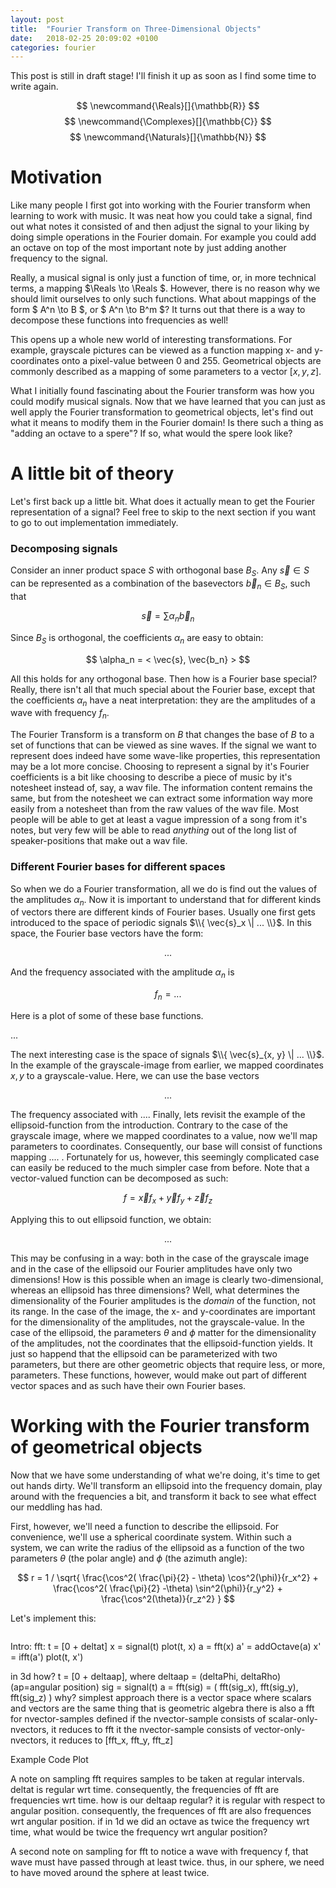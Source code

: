 ```yaml
---
layout: post
title:  "Fourier Transform on Three-Dimensional Objects"
date:   2018-02-25 20:09:02 +0100
categories: fourier
---
```


This post is still in draft stage! I'll finish it up as soon as I find some time to write again.

$$ \newcommand{\Reals}[]{\mathbb{R}} $$
$$ \newcommand{\Complexes}[]{\mathbb{C}} $$
$$ \newcommand{\Naturals}[]{\mathbb{N}} $$

# Motivation

Like many people I first got into working with the Fourier transform when learning to work with music. It was neat how you could take a signal, find out what notes it consisted of and then adjust the signal to your liking by doing simple operations in the Fourier domain. For example you could add an octave on top of the most important note by just adding another frequency to the signal.

Really, a musical signal is only just a function of time, or, in more technical terms, a mapping $\Reals \to \Reals $. However, there is no reason why we should limit ourselves to only such functions. What about mappings of the form $ A^n \to B $, or $ A^n \to B^m $? It turns out that there is a way to decompose these functions into frequencies as well!

This opens up a whole new world of interesting transformations. For example, grayscale pictures can be viewed as a function mapping x- and y-coordinates onto a pixel-value between 0 and 255. Geometrical objects are commonly described as a mapping of some parameters to a vector $[x, y, z]$. 

What I initially found fascinating about the Fourier transform was how you could modify musical signals. Now that we have learned that you can just as well apply the Fourier transformation to geometrical objects, let's find out what it means to modify them in the Fourier domain! Is there such a thing as "adding an octave to a spere"? If so, what would the spere look like?


# A little bit of theory

Let's first back up a little bit. What does it actually mean to get the Fourier representation of a signal? Feel free to skip to the next section if you want to go to out implementation immediately.

### Decomposing signals

Consider an inner product space $S$ with orthogonal base $B_S$. Any $\vec{s} \in S$ can be represented as a combination of the basevectors $\vec{b}_n \in B_S$, such that

$$\vec{s} = \sum \alpha_n \vec{b}_n $$

Since $B_S$ is orthogonal, the coefficients $\alpha_n$ are easy to obtain:

$$ \alpha_n = < \vec{s}, \vec{b_n} > $$

All this holds for any orthogonal base. Then how is a Fourier base special? Really, there isn't all that much special about the Fourier base, except that the coefficients $\alpha_n$ have a neat interpretation: they are the amplitudes of a wave with frequency $f_n$.

The Fourier Transform is a transform on $B$ that changes the base of $B$ to a set of functions that can be viewed as sine waves. If the signal we want to represent does indeed have some wave-like properties, this representation may be a lot more concise. Choosing to represent a signal by it's Fourier coefficients is a bit like choosing to describe a piece of music by it's notesheet instead of, say, a wav file. The information content remains the same, but from the notesheet we can extract some information way more easily from a notesheet than from the raw values of the wav file. Most people will be able to get at least a vague impression of a song from it's notes, but very few will be able to read *anything* out of the long list of speaker-positions that make out a wav file.


### Different Fourier bases for different spaces

So when we do a Fourier transformation, all we do is find out the values of the amplitudes $\alpha_n$. Now it is important to understand that for different kinds of vectors there are different kinds of Fourier bases. Usually one first gets introduced to the space of periodic signals $\\{ \vec{s}_x \| ... \\}$. In this space, the Fourier base vectors have the form:

$$ ... $$

And the frequency associated with the amplitude $\alpha_n$ is

$$ f_n = ... $$

Here is a plot of some of these base functions.

...

The next interesting case is the space of signals $\\{ \vec{s}_{x, y} \| ... \\}$. In the example of the grayscale-image from earlier, we mapped coordinates $x, y$ to a grayscale-value. Here, we can use the base vectors

$$ ... $$

The frequency associated with ....
Finally, lets revisit the example of the ellipsoid-function from the introduction. Contrary to the case of the grayscale image, where we mapped coordinates to a value, now we'll map parameters to coordinates. Consequently, our base will consist of functions mapping .... . Fortunately for us, however, this seemingly complicated case can easily be reduced to the much simpler case from before. Note that a vector-valued function can be decomposed as such: 

$$ f = \vec{x} f_x + \vec{y} f_y + \vec{z} f_z $$ 

Applying this to out ellipsoid function, we obtain: 

$$ ... $$

This may be confusing in a way: both in the case of the grayscale image and in the case of the ellipsoid our Fourier amplitudes have only two dimensions! How is this possible when an image is clearly two-dimensional, whereas an ellipsoid has three dimensions? Well, what determines the dimensionality of the Fourier amplitudes is the *domain* of the function, not its range. In the case of the image, the x- and y-coordinates are important for the dimensionality of the amplitudes, not the grayscale-value. In the case of the ellipsoid, the parameters $\theta$ and $\phi$ matter for the dimensionality of the amplitudes, not the coordinates that the ellipsoid-function yields. It just so happend that the ellipsoid can be parameterized with two parameters, but there are other geometric objects that require less, or more, parameters. These functions, however, would make out part of different vector spaces and as such have their own Fourier bases.  


# Working with the Fourier transform of geometrical objects

Now that we have some understanding of what we're doing, it's time to get out hands dirty. We'll transform an ellipsoid into the frequency domain, play around with the frequencies a bit, and transform it back to see what effect our meddling has had.

First, however, we'll need a function to describe the ellipsoid. For convenience, we'll use a spherical coordinate system. Within such a system, we can write the radius of the ellipsoid as a function of the two parameters $\theta$ (the polar angle) and $\phi$ (the azimuth angle):

$$ r = 1 / \sqrt{ \frac{\cos^2( \frac{\pi}{2} - \theta) \cos^2(\phi)}{r_x^2} + \frac{\cos^2( \frac{\pi}{2} -\theta) \sin^2(\phi)}{r_y^2} + \frac{\cos^2(\theta)}{r_z^2} } $$

Let's implement this:



```python
```



Intro:
	fft: 
		t = [0 + deltat]
		x = signal(t)
		plot(t, x)
		a = fft(x)
		a' = addOctave(a)
		x' = ifft(a')
		plot(t, x')

in 3d
	how?
		t = [0 + deltaap], where deltaap = (deltaPhi, deltaRho)  (ap=angular position)
		sig = signal(t)
		a = fft(sig) = ( fft(sig_x), fft(sig_y), fft(sig_z) )
	why?
		simplest approach
		there is a vector space where scalars and vectors are the same thing
		that is geometric algebra
		there is also a fft for nvector-samples defined
		if the nvector-sample consists of scalar-only-nvectors, it reduces to fft
		it the nvector-sample consists of vector-only-nvectors, it reduces to [fft_x, fft_y, fft_z]

Example
	Code
	Plot

A note on sampling
	fft requires samples to be taken at regular intervals. 
	deltat is regular wrt time. consequently, the frequencies of fft are frequencies wrt time. 
	how is our deltaap regular? 
		it is regular with respect to angular position. consequently, the frequences of fft are also frequences wrt angular position. 
		if in 1d we did an octave as twice the frequency wrt time, 
		what would be twice the frequency wrt angular position?

A second note on sampling
	for fft to notice a wave with frequency f, that wave must have passed through at least twice. 
	thus, in our sphere, we need to have moved around the sphere at least twice. 


